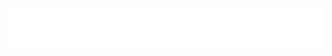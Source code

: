 <h1 align="center">
  <img src="https://github.com/Teizinn/Teizinn/blob/main/name.svg" alt="Gabriel Teixeira" />
</h1>
